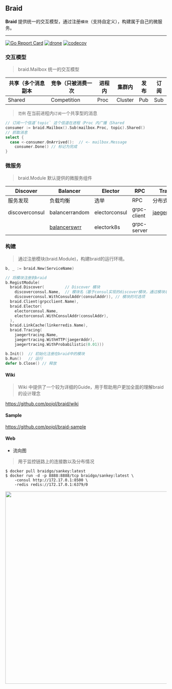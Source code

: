 ## Braid
**Braid** 提供统一的交互模型，通过注册`模块`（支持自定义），构建属于自己的微服务。

---

[![Go Report Card](https://goreportcard.com/badge/github.com/pojol/braid)](https://goreportcard.com/report/github.com/pojol/braid)
[![drone](http://123.207.198.57:8001/api/badges/pojol/braid-go/status.svg?branch=develop)](dev)
[![codecov](https://codecov.io/gh/pojol/braid/branch/master/graph/badge.svg)](https://codecov.io/gh/pojol/braid)



### 交互模型
> braid.Mailbox 统一的交互模型

| 共享（多个消息副本 | 竞争（只被消费一次 | 进程内 | 集群内 | 发布 | 订阅 |
| ---- | ---- | ---- | ---- | ---- | ---- |
|Shared | Competition | Proc | Cluster | Pub | Sub |

> `范例` 在当前进程内`订阅`一个共享型的消息

```go
// 订阅一个信道`topic` 这个信道在进程（Proc 内广播（Shared
consumer := braid.Mailbox().Sub(mailbox.Proc, topic).Shared()
// 抓取消息
select {
  case <-consumer.OnArrived():  // <- mailbox.Message
    consumer.Done() // 标记为完成
}

```


### 微服务
> braid.Module 默认提供的微服务组件

|**Discover**|**Balancer**|**Elector**|**RPC**|**Tracer**|**LinkCache**|
|-|-|-|-|-|-|
|服务发现|负载均衡|选举|RPC|分布式追踪|链路缓存|
|discoverconsul|balancerrandom|electorconsul|grpc-client|[jaegertracer](https://github.com/pojol/braid-go/wiki/Guide-7.-%E4%BD%BF%E7%94%A8Tracer)|[linkerredis](https://github.com/pojol/braid-go/wiki/Guide-4.-%E4%BD%BF%E7%94%A8Link-cahe)|
||[balancerswrr](https://github.com/pojol/braid-go/wiki/Guide-6.-%E8%B4%9F%E8%BD%BD%E5%9D%87%E8%A1%A1)|electork8s|grpc-server|||

### 构建
> 通过注册模块(braid.Module)，构建braid的运行环境。

```go
b, _ := braid.New(ServiceName)

// 将模块注册到braid
b.RegistModule(
  braid.Discover(         // Discover 模块
    discoverconsul.Name,  // 模块名（基于consul实现的discover模块，通过模块名可以获取到模块的构建器
    discoverconsul.WithConsulAddr(consulAddr)), // 模块的可选项
  braid.Client(grpcclient.Name),
  braid.Elector(
    electorconsul.Name,
    electorconsul.WithConsulAddr(consulAddr),
  ),
  braid.LinkCache(linkerredis.Name),
  braid.Tracing(
    jaegertracing.Name,
    jaegertracing.WithHTTP(jaegerAddr), 
    jaegertracing.WithProbabilistic(0.01)))

b.Init()  // 初始化注册在braid中的模块
b.Run()   // 运行
defer b.Close() // 释放
```



#### Wiki
> Wiki 中提供了一个较为详细的Guide，用于帮助用户更加全面的理解braid的设计理念

https://github.com/pojol/braid/wiki

#### Sample
https://github.com/pojol/braid-sample



#### Web
* 流向图
> 用于监控链路上的连接数以及分布情况

```shell
$ docker pull braidgo/sankey:latest
$ docker run -d -p 8888:8888/tcp braidgo/sankey:latest \
    -consul http://172.17.0.1:8500 \
    -redis redis://172.17.0.1:6379/0
```
<img src="https://i.postimg.cc/sX0xHZmF/image.png" width="600">

